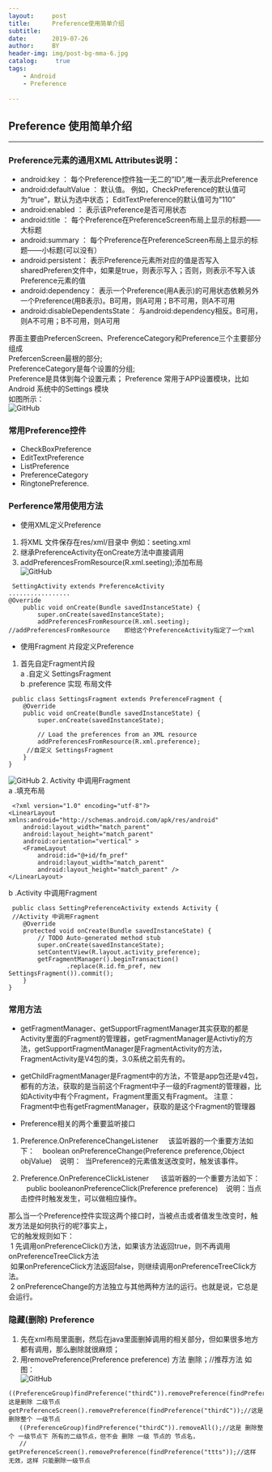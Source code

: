 ```yaml
---
layout:     post
title:      Preference使用简单介绍
subtitle:   
date:       2019-07-26
author:     BY
header-img: img/post-bg-mma-6.jpg
catalog: 	 true
tags:
    - Android
    - Preference
    
---
```

## Preference 使用简单介绍

------------

### Preference元素的通用XML Attributes说明：

- android:key ：  每个Preference控件独一无二的”ID”,唯一表示此Preference
- android:defaultValue ： 默认值。 例如，CheckPreference的默认值可为”true”，默认为选中状态；  EditTextPreference的默认值可为”110” 
- android:enabled ：      表示该Preference是否可用状态
- android:title ：        每个Preference在PreferenceScreen布局上显示的标题——大标题
- android:summary ：      每个Preference在PreferenceScreen布局上显示的标题——小标题(可以没有）
- android:persistent：    表示Preference元素所对应的值是否写入sharedPreferen文件中，如果是true，则表示写入；否则，则表示不写入该Preference元素的值
- android:dependency：    表示一个Preference(用A表示)的可用状态依赖另外一个Preference(用B表示)。B可用，则A可用；B不可用，则A不可用
- android:disableDependentsState：  与android:dependency相反。B可用，则A不可用；B不可用，则A可用

界面主要由PrefercenScreen、PreferenceCategory和Preference三个主要部分组成  
PrefercenScreen最根的部分;  
PreferenceCategory是每个设置的分组;  
Preference是具体到每个设置元素；
Preference 常用于APP设置模块，比如Android 系统中的Settings 模块  
如图所示：  
![GitHub](https://raw.githubusercontent.com/DoubleWay/DoubleWay.github.io/master/img/2019-07-26/2019-07-26-1.1.png)

### 常用Preference控件
- CheckBoxPreference
- EditTextPreference
- ListPreference
- PreferenceCategory
- RingtonePreference.

### Perference常用使用方法
- 使用XML定义Preference
 1. 将XML 文件保存在res/xml/目录中 例如：seeting.xml
 1. 继承PreferenceActivity在onCreate方法中直接调用
 3. addPreferencesFromResource(R.xml.seeting);添加布局    
 ![GitHub](https://raw.githubusercontent.com/DoubleWay/DoubleWay.github.io/master/img/2019-07-26/2019-07-26-1.2.png)
 
````
 SettingActivity extends PreferenceActivity
.................
@Override
    public void onCreate(Bundle savedInstanceState) {
        super.onCreate(savedInstanceState);
        addPreferencesFromResource(R.xml.seeting);
//addPreferencesFromResource    即给这个PreferenceActivity指定了一个xml
````
- 使用Fragment 片段定义Preference
1. 首先自定Fragment片段  
 a .自定义 SettingsFragment  
 b .preference 实现  布局文件  
````
 public class SettingsFragment extends PreferenceFragment {
    @Override
    public void onCreate(Bundle savedInstanceState) {
        super.onCreate(savedInstanceState);

        // Load the preferences from an XML resource
        addPreferencesFromResource(R.xml.preference);
     //自定义 SettingsFragment
    }
}
````
 ![GitHub](https://raw.githubusercontent.com/DoubleWay/DoubleWay.github.io/master/img/2019-07-26/2019-07-26-1.3.png)
 2.  Activity 中调用Fragment  
 a .填充布局  
 
````
 <?xml version="1.0" encoding="utf-8"?>
<LinearLayout xmlns:android="http://schemas.android.com/apk/res/android"
    android:layout_width="match_parent"
    android:layout_height="match_parent"
    android:orientation="vertical" >
    <FrameLayout
        android:id="@+id/fm_pref"
        android:layout_width="match_parent"
        android:layout_height="match_parent" />
</LinearLayout>
````
 b .Activity 中调用Fragment  
````
 public class SettingPreferenceActivity extends Activity {
 //Activity 中调用Fragment
    @Override
    protected void onCreate(Bundle savedInstanceState) {
        // TODO Auto-generated method stub
        super.onCreate(savedInstanceState);
        setContentView(R.layout.activity_preference);
        getFragmentManager().beginTransaction()
                .replace(R.id.fm_pref, new SettingsFragment()).commit();
    }
}
````

### 常用方法
- getFragmentManager、getSupportFragmentManager其实获取的都是Activity里面的Fragment的管理器，getFragmentManager是Activtiy的方法，getSupportFragmentManager是FragmentActivity的方法，FragmentActivity是V4包的类，3.0系统之前先有的。

- getChildFragmentManager是Fragment中的方法，不管是app包还是v4包，都有的方法，获取的是当前这个Fragment中子一级的Fragment的管理器，比如Activity中有个Fragment，Fragment里面又有Fragment。
注意：Fragment中也有getFragmentManager，获取的是这个Fragment的管理器

- Preference相关的两个重要监听接口
 1. Preference.OnPreferenceChangeListener     该监听器的一个重要方法如下：
   boolean onPreferenceChange(Preference preference,Object objValue)
   说明：  当Preference的元素值发送改变时，触发该事件。
   
 2. Preference.OnPreferenceClickListener      该监听器的一个重要方法如下：
   public booleanonPreferenceClick(Preference preference)
   说明：当点击控件时触发发生，可以做相应操作。
   
那么当一个Preference控件实现这两个接口时，当被点击或者值发生改变时，触发方法是如何执行的呢?事实上，  
 它的触发规则如下：  
 1 先调用onPreferenceClick()方法，如果该方法返回true，则不再调用onPreferenceTreeClick方法   
 如果onPreferenceClick方法返回false，则继续调用onPreferenceTreeClick方法。  
 2 onPreferenceChange的方法独立与其他两种方法的运行。也就是说，它总是会运行。  
 
###  隐藏(删除) Preference
1. 先在xml布局里面删，然后在java里面删掉调用的相关部分，但如果很多地方都有调用，那么删除就很麻烦；
2. 用removePreference(Preference preference) 方法 删除；//推荐方法
如图：  
![GitHub](https://raw.githubusercontent.com/DoubleWay/DoubleWay.github.io/master/img/2019-07-26/2019-07-26-1.6.png)
````
((PreferenceGroup)findPreference("thirdC")).removePreference(findPreference("ttts"));//这是删除 二级节点
getPreferenceScreen().removePreference(findPreference("thirdC"));//这是 删除整个 一级节点
   ((PreferenceGroup)findPreference("thirdC")).removeAll();//这是 删除整个 一级节点下 所有的二级节点，但不会 删除 一级 节点的 节点名，
   // getPreferenceScreen().removePreference(findPreference("ttts"));//这样 无效，这样 只能删除一级节点
````
